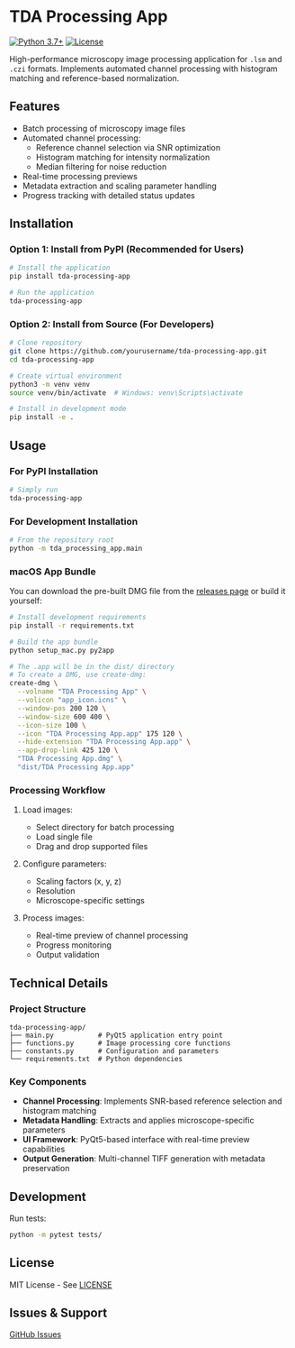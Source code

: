 
# TDA Processing App

[![Python 3.7+](https://img.shields.io/badge/python-3.7%2B-blue.svg)](https://www.python.org/downloads/)
[![License](https://img.shields.io/badge/license-MIT-green.svg)](LICENSE)

High-performance microscopy image processing application for `.lsm` and `.czi` formats. Implements automated channel processing with histogram matching and reference-based normalization.

## Features

- Batch processing of microscopy image files
- Automated channel processing:
  - Reference channel selection via SNR optimization
  - Histogram matching for intensity normalization
  - Median filtering for noise reduction
- Real-time processing previews
- Metadata extraction and scaling parameter handling
- Progress tracking with detailed status updates

## Installation

### Option 1: Install from PyPI (Recommended for Users)
```bash
# Install the application
pip install tda-processing-app

# Run the application
tda-processing-app
```

### Option 2: Install from Source (For Developers)
```bash
# Clone repository
git clone https://github.com/yourusername/tda-processing-app.git
cd tda-processing-app

# Create virtual environment
python3 -m venv venv
source venv/bin/activate  # Windows: venv\Scripts\activate

# Install in development mode
pip install -e .
```

## Usage

### For PyPI Installation
```bash
# Simply run
tda-processing-app
```

### For Development Installation
```bash
# From the repository root
python -m tda_processing_app.main
```

### macOS App Bundle
You can download the pre-built DMG file from the [releases page](https://github.com/yourusername/tda-processing-app/releases) or build it yourself:

```bash
# Install development requirements
pip install -r requirements.txt

# Build the app bundle
python setup_mac.py py2app

# The .app will be in the dist/ directory
# To create a DMG, use create-dmg:
create-dmg \
  --volname "TDA Processing App" \
  --volicon "app_icon.icns" \
  --window-pos 200 120 \
  --window-size 600 400 \
  --icon-size 100 \
  --icon "TDA Processing App.app" 175 120 \
  --hide-extension "TDA Processing App.app" \
  --app-drop-link 425 120 \
  "TDA Processing App.dmg" \
  "dist/TDA Processing App.app"
```

### Processing Workflow

1. Load images:
   - Select directory for batch processing
   - Load single file
   - Drag and drop supported files

2. Configure parameters:
   - Scaling factors (x, y, z)
   - Resolution
   - Microscope-specific settings

3. Process images:
   - Real-time preview of channel processing
   - Progress monitoring
   - Output validation

## Technical Details

### Project Structure
```
tda-processing-app/
├── main.py           # PyQt5 application entry point
├── functions.py      # Image processing core functions
├── constants.py      # Configuration and parameters
└── requirements.txt  # Python dependencies
```

### Key Components

- **Channel Processing**: Implements SNR-based reference selection and histogram matching
- **Metadata Handling**: Extracts and applies microscope-specific parameters
- **UI Framework**: PyQt5-based interface with real-time preview capabilities
- **Output Generation**: Multi-channel TIFF generation with metadata preservation

## Development

Run tests:
```bash
python -m pytest tests/
```

## License

MIT License - See [LICENSE](LICENSE)

## Issues & Support

[GitHub Issues](https://github.com/yourusername/tda-processing-app/issues)
